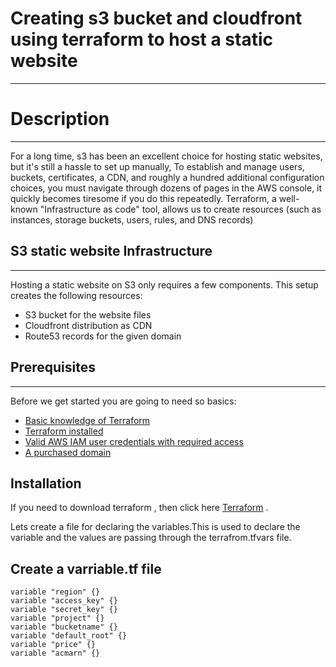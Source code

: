 # Creating s3 bucket and cloudfront using terraform to host a static website
-------------------------------------------------- 

# Description
-------------------------------------------------- 

For a long time, s3 has been an excellent choice for hosting static websites, but it's still a hassle to set up manually, To establish and manage users, buckets, certificates, a CDN, and roughly a hundred additional configuration choices, you must navigate through dozens of pages in the AWS console, it quickly becomes tiresome if you do this repeatedly. Terraform, a well-known "Infrastructure as code" tool, allows us to create resources (such as instances, storage buckets, users, rules, and DNS records)

## S3 static website Infrastructure
-------------------------------------------------- 

Hosting a static website on S3 only requires a few components. This setup creates the following resources:

* S3 bucket for the website files
* Cloudfront distribution as CDN
* Route53 records for the given domain


## Prerequisites
-------------------------------------------------- 

Before we get started you are going to need so basics:

* [Basic knowledge of Terraform](https://registry.terraform.io/providers/hashicorp/aws/latest/docs)
* [Terraform installed](https://www.terraform.io/downloads)
* [Valid AWS IAM user credentials with required access](https://docs.aws.amazon.com/IAM/latest/UserGuide/id_users_create.html)
* [A purchased domain](https://mailchimp.com/resources/how-to-buy-a-domain-name/)

## Installation

If you need to download terraform , then click here [Terraform](https://www.terraform.io/downloads) .

Lets create a file for declaring the variables.This is used to declare the variable and the values are passing through the terrafrom.tfvars file.

## Create a varriable.tf file

```
variable "region" {}
variable "access_key" {}
variable "secret_key" {}
variable "project" {}
variable "bucketname" {}
variable "default_root" {}
variable "price" {}
variable "acmarn" {}
```
